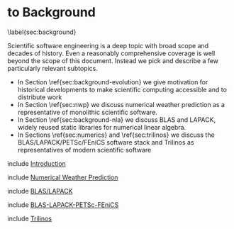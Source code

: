 to 
Background
==========

\label{sec:background}

Scientific software engineering is a deep topic with broad scope and decades of
history.  Even a reasonably comprehensive coverage is well beyond the scope of
this document.  Instead we pick and describe a few particularly relevant subtopics.  

*   In Section \ref{sec:background-evolution} we give motivation for historical developments to make scientific computing accessible and to distribute work
*   In Section \ref{sec:nwp} we discuss numerical weather prediction as a representative of monolithic scientific software. 
*   In Section \ref{sec:background-nla} we discuss BLAS and LAPACK, widely reused static libraries for numerical linear algebra.
*   In Sections \ref{sec:numerics} and \ref{sec:trilinos} we discuss the BLAS/LAPACK/PETSc/FEniCS software stack and Trilinos as representatives of modern scientific software

include [Introduction](background-evolution.md)

include [Numerical Weather Prediction](nwp.md)

include [BLAS/LAPACK](background-nla.md)

include [BLAS-LAPACK-PETSc-FEniCS](numerics.md)

include [Trilinos](trilinos.md)
